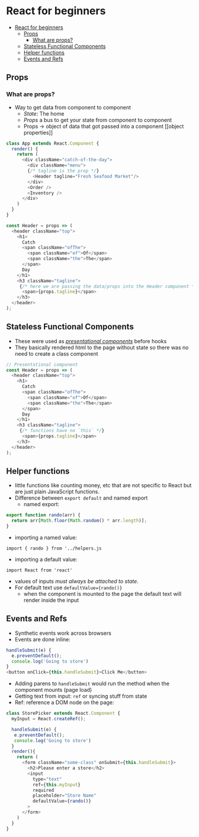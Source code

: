 # React for beginners
- [React for beginners](#react-for-beginners)
  - [Props](#props)
    - [What are props?](#what-are-props)
  - [Stateless Functional Components](#stateless-functional-components)
  - [Helper functions](#helper-functions)
  - [Events and Refs](#events-and-refs)


## Props

### What are props?
- Way to get data from component to component
  - *State*: The home
  - *Props* a bus to get your state from component to component
  - Props -> object of data that got passed into a component [[object properties]]

```js
class App extends React.Component {
  render() {
    return (
      <div className="catch-of-the-day">
        <div className="menu">
        {/* tagline is the prop */}
          <Header tagline="Fresh Seafood Market"/>
        </div>
        <Order />
        <Inventory />
      </div>
    )
  }
}
```

```js
const Header = props => (
  <header className="top">
    <h1>
      Catch
      <span className="ofThe">
        <span className="of">Of</span>
        <span className="the">The</span>
      </span>
      Day
    </h1>
    <h3 className="tagline">
     {/* here we are passing the data/props into the Header component */}
      <span>{props.tagline}</span>
    </h3>
  </header>
);
```

## Stateless Functional Components

- These were used as *[presentational components](https://medium.com/@dan_abramov/smart-and-dumb-components-7ca2f9a7c7d0)* before hooks
- They basically rendered html to the page without state so there was no need to create a class component

```js
// Presentational component
const Header = props => (
  <header className="top">
    <h1>
      Catch
      <span className="ofThe">
        <span className="of">Of</span>
        <span className="the">The</span>
      </span>
      Day
    </h1>
    <h3 className="tagline">
     {/* functions have no `this` */}
      <span>{props.tagline}</span>
    </h3>
  </header>
);
```

## Helper functions

- little functions like counting money, etc that are not specific to React but are just plain JavaScript functions.
- Difference between `export default` and named export
  - named export:

```js
export function rando(arr) {
  return arr[Math.floor(Math.random() * arr.length)];
}
```
- importing a named value:

`import { rando } from '../helpers.js`
- importing a default value:

`import React from 'react'`

- values of inputs *must always be attached to state*.
- For default text use `defaultValue={rando()}`
  - when the component is mounted to the page the default text will render inside the input

## Events and Refs

- Synthetic events work across browsers
- Events are done inline:

```js
handleSubmit(e) {
  e.preventDefault();
  console.log('Going to store')
}
<button onClick={this.handleSubmit}>Click Me</button>
```

- Adding parens to `handleSubmit` would run the method when the component mounts (page load)
- Getting text from input: `ref` or syncing stuff from state
- Ref: reference a DOM node on the page:

```js
class StorePicker extends React.Component {
  myInput = React.createRef();

  handleSubmit(e) {
   e.preventDefault();
   console.log('Going to store')
  }
  render(){
    return (
      <form className="some-class" onSubmit={this.handleSubmit}>
        <h2>Please enter a store</h2>
        <input
          type="text"
          ref={this.myInput}
          required
          placeholder="Store Name"
          defaultValue={rando()}
        >
      </form>
    )
  }
}
```

